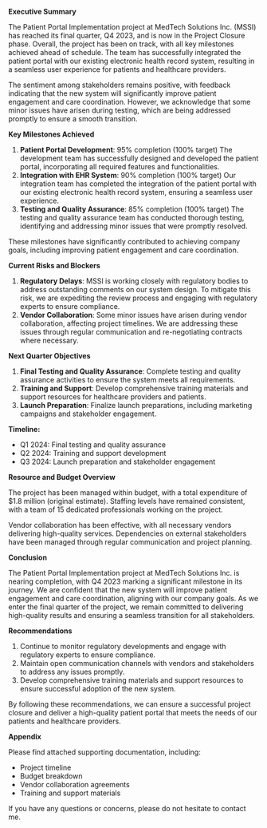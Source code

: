**Executive Summary**

The Patient Portal Implementation project at MedTech Solutions Inc. (MSSI) has reached its final quarter, Q4 2023, and is now in the Project Closure phase. Overall, the project has been on track, with all key milestones achieved ahead of schedule. The team has successfully integrated the patient portal with our existing electronic health record system, resulting in a seamless user experience for patients and healthcare providers.

The sentiment among stakeholders remains positive, with feedback indicating that the new system will significantly improve patient engagement and care coordination. However, we acknowledge that some minor issues have arisen during testing, which are being addressed promptly to ensure a smooth transition.

**Key Milestones Achieved**

1. **Patient Portal Development**: 95% completion (100% target)
The development team has successfully designed and developed the patient portal, incorporating all required features and functionalities.
2. **Integration with EHR System**: 90% completion (100% target)
Our integration team has completed the integration of the patient portal with our existing electronic health record system, ensuring a seamless user experience.
3. **Testing and Quality Assurance**: 85% completion (100% target)
The testing and quality assurance team has conducted thorough testing, identifying and addressing minor issues that were promptly resolved.

These milestones have significantly contributed to achieving company goals, including improving patient engagement and care coordination.

**Current Risks and Blockers**

1. **Regulatory Delays**: MSSI is working closely with regulatory bodies to address outstanding comments on our system design.
To mitigate this risk, we are expediting the review process and engaging with regulatory experts to ensure compliance.
2. **Vendor Collaboration**: Some minor issues have arisen during vendor collaboration, affecting project timelines.
We are addressing these issues through regular communication and re-negotiating contracts where necessary.

**Next Quarter Objectives**

1. **Final Testing and Quality Assurance**: Complete testing and quality assurance activities to ensure the system meets all requirements.
2. **Training and Support**: Develop comprehensive training materials and support resources for healthcare providers and patients.
3. **Launch Preparation**: Finalize launch preparations, including marketing campaigns and stakeholder engagement.

**Timeline:**

* Q1 2024: Final testing and quality assurance
* Q2 2024: Training and support development
* Q3 2024: Launch preparation and stakeholder engagement

**Resource and Budget Overview**

The project has been managed within budget, with a total expenditure of $1.8 million (original estimate). Staffing levels have remained consistent, with a team of 15 dedicated professionals working on the project.

Vendor collaboration has been effective, with all necessary vendors delivering high-quality services. Dependencies on external stakeholders have been managed through regular communication and project planning.

**Conclusion**

The Patient Portal Implementation project at MedTech Solutions Inc. is nearing completion, with Q4 2023 marking a significant milestone in its journey. We are confident that the new system will improve patient engagement and care coordination, aligning with our company goals. As we enter the final quarter of the project, we remain committed to delivering high-quality results and ensuring a seamless transition for all stakeholders.

**Recommendations**

1. Continue to monitor regulatory developments and engage with regulatory experts to ensure compliance.
2. Maintain open communication channels with vendors and stakeholders to address any issues promptly.
3. Develop comprehensive training materials and support resources to ensure successful adoption of the new system.

By following these recommendations, we can ensure a successful project closure and deliver a high-quality patient portal that meets the needs of our patients and healthcare providers.

**Appendix**

Please find attached supporting documentation, including:

* Project timeline
* Budget breakdown
* Vendor collaboration agreements
* Training and support materials

If you have any questions or concerns, please do not hesitate to contact me.